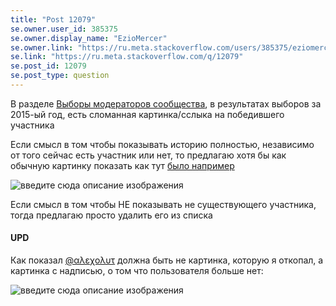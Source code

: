 ```yaml
---
title: "Post 12079"
se.owner.user_id: 385375
se.owner.display_name: "EzioMercer"
se.owner.link: "https://ru.meta.stackoverflow.com/users/385375/eziomercer"
se.link: "https://ru.meta.stackoverflow.com/q/12079"
se.post_id: 12079
se.post_type: question
---
```

<p>В разделе <a href="https://ru.stackoverflow.com/election">Выборы модераторов сообщества</a>, в результатах выборов за 2015-ый год, есть сломанная картинка/сслыка на победившего участника</p>
<p>Если смысл в том чтобы показывать историю полностью, независимо от того сейчас есть участник или нет, то предлагаю хотя бы как обычную картинку показать как тут <a href="https://web.archive.org/web/20160805150301/http://ru.stackoverflow.com/election" rel="nofollow noreferrer">было например</a></p>
<p><img src="https://i.stack.imgur.com/DkWRn.png" alt="введите сюда описание изображения" /></p>
<p>Если смысл в том чтобы НЕ показывать не существующего участника, тогда предлагаю просто удалить его из списка</p>
<h4>UPD</h4>
<p>Как показал <a href="https://ru.meta.stackoverflow.com/users/176217/%ce%b1%ce%bb%ce%b5%cf%87%ce%bf%ce%bb%cf%85%cf%84">@αλεχολυτ</a> должна быть не картинка, которую я откопал, а картинка с надписью, о том что пользователя больше нет:</p>
<p><img src="https://i.stack.imgur.com/pZdRX.png" alt="введите сюда описание изображения" /></p>
